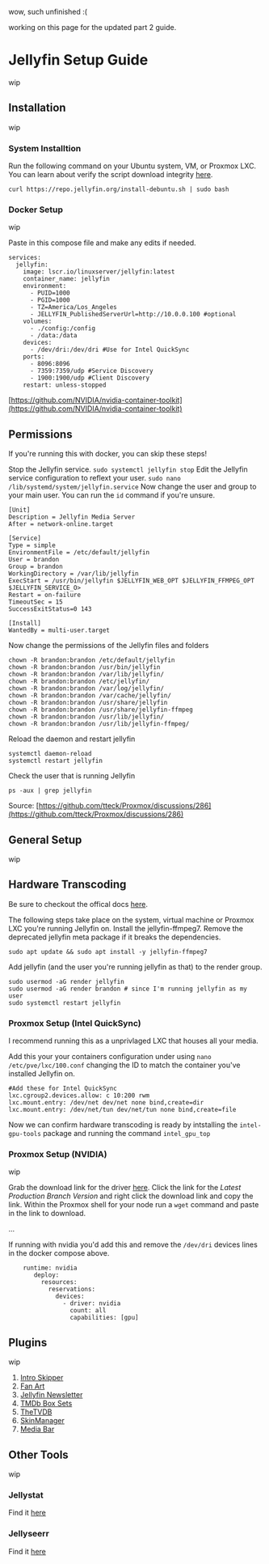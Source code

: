 wow, such unfinished :(

working on this page for the updated part 2 guide.

# Jellyfin Setup Guide
wip

## Installation
wip

### System Installtion
Run the following command on your Ubuntu system, VM, or Proxmox LXC. You can learn about verify the script download integrity [here](https://jellyfin.org/docs/general/installation/linux/).
```
curl https://repo.jellyfin.org/install-debuntu.sh | sudo bash
```

### Docker Setup
wip

Paste in this compose file and make any edits if needed.
```
services:
  jellyfin:
    image: lscr.io/linuxserver/jellyfin:latest
    container_name: jellyfin
    environment:
      - PUID=1000
      - PGID=1000
      - TZ=America/Los_Angeles
      - JELLYFIN_PublishedServerUrl=http://10.0.0.100 #optional
    volumes:
      - ./config:/config
      - /data:/data
    devices:
      - /dev/dri:/dev/dri #Use for Intel QuickSync
    ports:
      - 8096:8096
      - 7359:7359/udp #Service Discovery
      - 1900:1900/udp #Client Discovery
    restart: unless-stopped
```
[https://github.com/NVIDIA/nvidia-container-toolkit](https://github.com/NVIDIA/nvidia-container-toolkit)

## Permissions
If you're running this with docker, you can skip these steps!

Stop the Jellyfin service.
```sudo systemctl jellyfin stop```
Edit the Jellyfin service configuration to reflext your user.
```sudo nano /lib/systemd/system/jellyfin.service```
Now change the user and group to your main user. You can run the `id` command if you're unsure.
```                      
[Unit]
Description = Jellyfin Media Server
After = network-online.target

[Service]
Type = simple
EnvironmentFile = /etc/default/jellyfin
User = brandon
Group = brandon
WorkingDirectory = /var/lib/jellyfin
ExecStart = /usr/bin/jellyfin $JELLYFIN_WEB_OPT $JELLYFIN_FFMPEG_OPT $JELLYFIN_SERVICE_O>
Restart = on-failure
TimeoutSec = 15
SuccessExitStatus=0 143

[Install]
WantedBy = multi-user.target
```
Now change the permissions of the Jellyfin files and folders
```
chown -R brandon:brandon /etc/default/jellyfin
chown -R brandon:brandon /usr/bin/jellyfin
chown -R brandon:brandon /var/lib/jellyfin/
chown -R brandon:brandon /etc/jellyfin/
chown -R brandon:brandon /var/log/jellyfin/
chown -R brandon:brandon /var/cache/jellyfin/
chown -R brandon:brandon /usr/share/jellyfin
chown -R brandon:brandon /usr/share/jellyfin-ffmpeg
chown -R brandon:brandon /usr/lib/jellyfin/
chown -R brandon:brandon /usr/lib/jellyfin-ffmpeg/
```
Reload the daemon and restart jellyfin
```
systemctl daemon-reload
systemctl restart jellyfin
```
Check the user that is running Jellyfin
```
ps -aux | grep jellyfin
```
Source: [https://github.com/tteck/Proxmox/discussions/286](https://github.com/tteck/Proxmox/discussions/286)


## General Setup
wip

## Hardware Transcoding
Be sure to checkout the offical docs [here](https://jellyfin.org/docs/general/administration/hardware-acceleration/).

The following steps take place on the system, virtual machine or Proxmox LXC you're running Jellyfin on. Install the jellyfin-ffmpeg7. Remove the deprecated jellyfin meta package if it breaks the dependencies.
```
sudo apt update && sudo apt install -y jellyfin-ffmpeg7
```
Add jellyfin (and the user you're running jellyfin as that) to the render group.
```
sudo usermod -aG render jellyfin
sudo usermod -aG render brandon # since I'm running jellyfin as my user
sudo systemctl restart jellyfin
```
### Proxmox Setup (Intel QuickSync)
I recommend running this as a unprivlaged LXC that houses all your media. 

Add this your your containers configuration under using  `nano /etc/pve/lxc/100.conf` changing the ID to match the container you've installed Jellyfin on.
```
#Add these for Intel QuickSync
lxc.cgroup2.devices.allow: c 10:200 rwm
lxc.mount.entry: /dev/net dev/net none bind,create=dir
lxc.mount.entry: /dev/net/tun dev/net/tun none bind,create=file
```
Now we can confirm hardware transcoding is ready by intstalling the `intel-gpu-tools` package and running the command `intel_gpu_top`

### Proxmox Setup (NVIDIA)
wip 

Grab the download link for the driver [here](https://www.nvidia.com/en-us/drivers/unix/). Click the link for the _Latest Production Branch Version_ and right click the download link and copy the link. Within the Proxmox shell for your node run a `wget` command and paste in the link to download.

...

If running with nvidia you'd add this and remove the `/dev/dri` devices lines in the docker compose above.
```
    runtime: nvidia
       deploy:
         resources:
           reservations:
             devices:
               - driver: nvidia
                 count: all
                 capabilities: [gpu]
```


## Plugins
wip

1. [Intro Skipper](https://github.com/intro-skipper/intro-skipper)
2. [Fan Art](https://github.com/jellyfin/jellyfin-plugin-fanart)
3. [Jellyfin Newsletter](https://github.com/Cloud9Developer/Jellyfin-Newsletter-Plugin)
4. [TMDb Box Sets](https://github.com/jellyfin/jellyfin-plugin-tmdbboxsets)
5. [TheTVDB](https://github.com/jellyfin/jellyfin-plugin-tvdb)
6. [SkinManager](https://github.com/danieladov/jellyfin-plugin-skin-manager)
7. [Media Bar](https://github.com/IAmParadox27/jellyfin-plugin-media-bar)

## Other Tools
wip

### Jellystat
Find it [here](https://github.com/CyferShepard/Jellystat)

### Jellyseerr
Find it [here](https://github.com/fallenbagel/jellyseerr)


